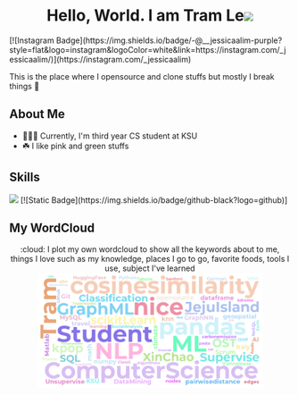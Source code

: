 <!-- Header -->
<h1 align="center">
Hello, World. I am Tram Le<img src="https://media.giphy.com/media/hvRJCLFzcasrR4ia7z/giphy.gif" width="5%">
</h1>
[![Instagram Badge](https://img.shields.io/badge/-@__jessicaalim-purple?style=flat&logo=instagram&logoColor=white&link=https://instagram.com/_jessicaalim/)](https://instagram.com/_jessicaalim)

This is the place where I opensource and clone stuffs but mostly I break things 🤣

<!-- About -->
## About Me
- 👩🏻‍💻 Currently, I'm third year CS student at KSU
- ☘️ I like pink and green stuffs

## Skills
  <img src="https://img.shields.io/badge/HTML5-F26624.svg?style=for-the-badge&logo=html5&logoColor=white">
  [![Static Badge](https://img.shields.io/badge/github-black?logo=github)]


## My WordCloud
<div align="center"> 
 :cloud: I plot my own wordcloud to show all the keywords about to me, things I love such as my knowledge, places I go to go, favorite foods, tools I use, subject I've learned 
 <img src="https://raw.githubusercontent.com/justramle/justramle/master/images/wordlist.png" alt="WordCloud" width="80%">
</div>


